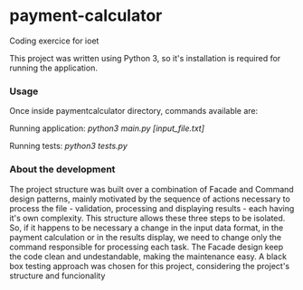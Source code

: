 # payment-calculator
Coding exercice for ioet

This project was written using Python 3, so it's installation is required
for running the application.

<h3>Usage</h3>

Once inside paymentcalculator directory, commands available are:

Running application: <i>python3 main.py [input_file.txt]</i>

Running tests: <i>python3 tests.py</i>

<h3>About the development</h3>

The project structure was built over a combination of Facade and Command design
patterns,
mainly motivated by the sequence of actions necessary to process the file -
validation, processing and displaying results - each having it's own
complexity.
This structure allows these three steps to be isolated. So, if
it happens to  be necessary a  change in the input data format,
 in the payment calculation or in the results display, we need to change
only the command responsible for processing each task.
The Facade design keep the code clean and undestandable, making the
maintenance easy.
A black box testing approach was chosen for this project,
considering the project's structure and funcionality

